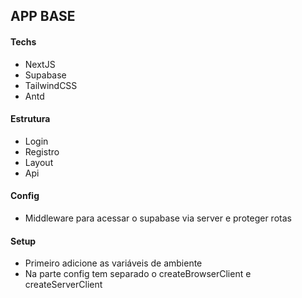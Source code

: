 ## APP BASE

#### Techs

- NextJS
- Supabase
- TailwindCSS
- Antd

#### Estrutura

- Login
- Registro
- Layout
- Api

#### Config

- Middleware para acessar o supabase via server e proteger rotas

#### Setup

- Primeiro adicione as variáveis de ambiente
- Na parte config tem separado o createBrowserClient e createServerClient
